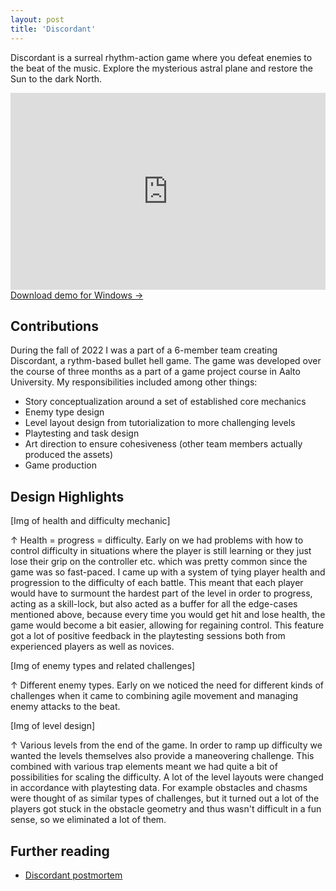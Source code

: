 ```yaml
---
layout: post
title: 'Discordant'
---
```


Discordant is a surreal rhythm-action game where you defeat enemies to the beat of the music. Explore the mysterious astral plane and restore the Sun to the dark North.

<iframe width="100%" height="315" src="https://www.youtube.com/embed/6yiTHgJAnjo?si=aqvd2LU26nuU_6Of" title="YouTube video player" frameborder="0" allow="accelerometer; autoplay; clipboard-write; encrypted-media; gyroscope; picture-in-picture; web-share" allowfullscreen></iframe>

<div class="blocklink">
<a href="https://drive.google.com/file/d/1pNbVPoUSmdgoKceq_aCguCl8c_r7vAZ0/view?usp=drive_link">Download demo for Windows →</a></div>

## Contributions
During the fall of 2022 I was a part of a 6-member team creating Discordant, a rythm-based bullet hell game. The game was developed over the course of three months as a part of a game project course in Aalto University. My responsibilities included among other things:

- Story conceptualization around a set of established core mechanics
- Enemy type design
- Level layout design from tutorialization to more challenging levels
- Playtesting and task design
- Art direction to ensure cohesiveness (other team members actually produced the assets)
- Game production

## Design Highlights

[Img of health and difficulty mechanic]
<div class="small"> ↑ Health = progress = difficulty. Early on we had problems with how to control difficulty in situations where the player is still learning or they just lose their grip on the controller etc. which was pretty common since the game was so fast-paced. I came up with a system of tying player health and progression to the difficulty of each battle. This meant that each player would have to surmount the hardest part of the level in order to progress, acting as a skill-lock, but also acted as a buffer for all the edge-cases mentioned above, because every time you would get hit and lose health, the game would become a bit easier, allowing for regaining control. This feature got a lot of positive feedback in the playtesting sessions both from experienced players as well as novices. </div>

[Img of enemy types and related challenges]
<div class="small"> ↑ Different enemy types. Early on we noticed the need for different kinds of challenges when it came to combining agile movement and managing enemy attacks to the beat.</div>

[Img of level design]
<div class="small"> ↑ Various levels from the end of the game. In order to ramp up difficulty we wanted the levels themselves also provide a maneovering challenge. This combined with various trap elements meant we had quite a bit of possibilities for scaling the difficulty. A lot of the level layouts were changed in accordance with playtesting data. For example obstacles and chasms were thought of as similar types of challenges, but it turned out a lot of the players got stuck in the obstacle geometry and thus wasn't difficult in a fun sense, so we eliminated a lot of them.</div>

## Further reading
- [Discordant postmortem](/discordant)